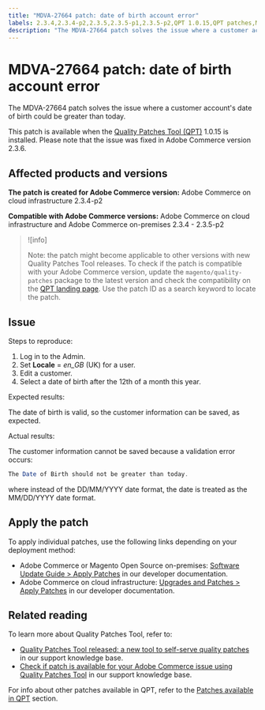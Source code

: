 ```yaml
---
title: "MDVA-27664 patch: date of birth account error"
labels: 2.3.4,2.3.4-p2,2.3.5,2.3.5-p1,2.3.5-p2,QPT 1.0.15,QPT patches,Magento Commerce,Magento Commerce Cloud,Quality Patches Tool,date of birth,validation error,Adobe Commerce,cloud infrastructure,on-premises
description: "The MDVA-27664 patch solves the issue where a customer account's date of birth could be greater than today."
---
```


# MDVA-27664 patch: date of birth account error

The MDVA-27664 patch solves the issue where a customer account's date of birth could be greater than today.

This patch is available when the [Quality Patches Tool (QPT)](https://devdocs.magento.com/guides/v2.4/comp-mgr/patching.html#mqp) 1.0.15 is installed. Please note that the issue was fixed in Adobe Commerce version 2.3.6.

## Affected products and versions

 **The patch is created for Adobe Commerce version:** Adobe Commerce on cloud infrastructure 2.3.4-p2

 **Compatible with Adobe Commerce versions:** Adobe Commerce on cloud infrastructure and Adobe Commerce on-premises 2.3.4 - 2.3.5-p2

>![info]
>
>Note: the patch might become applicable to other versions with new Quality Patches Tool releases. To check if the patch is compatible with your Adobe Commerce version, update the `magento/quality-patches` package to the latest version and check the compatibility on the [QPT landing page](https://devdocs.magento.com/quality-patches/tool.html#patch-grid). Use the patch ID as a search keyword to locate the patch.

## Issue

 <span class="wysiwyg-underline">Steps to reproduce</span>:

1. Log in to the Admin.
1. Set **Locale** = *en\_GB* (UK) for a user.
1. Edit a customer.
1. Select a date of birth after the 12th of a month this year.

 <span class="wysiwyg-underline">Expected results</span>:

The date of birth is valid, so the customer information can be saved, as expected.

 <span class="wysiwyg-underline">Actual results</span>:

The customer information cannot be saved because a validation error occurs:

```php
The Date of Birth should not be greater than today.
```

where instead of the DD/MM/YYYY date format, the date is treated as the MM/DD/YYYY date format.

## Apply the patch

To apply individual patches, use the following links depending on your deployment method:

* Adobe Commerce or Magento Open Source on-premises: [Software Update Guide > Apply Patches](https://devdocs.magento.com/guides/v2.4/comp-mgr/patching/mqp.html) in our developer documentation.
* Adobe Commerce on cloud infrastructure: [Upgrades and Patches > Apply Patches](https://devdocs.magento.com/cloud/project/project-patch.html) in our developer documentation.

## Related reading

To learn more about Quality Patches Tool, refer to:

* [Quality Patches Tool released: a new tool to self-serve quality patches](https://support.magento.com/hc/en-us/articles/360047139492) in our support knowledge base.
* [Check if patch is available for your Adobe Commerce issue using Quality Patches Tool](https://support.magento.com/hc/en-us/articles/360047125252) in our support knowledge base.

For info about other patches available in QPT, refer to the [Patches available in QPT](https://support.magento.com/hc/en-us/sections/360010506631-Patches-available-in-MQP-tool-) section.